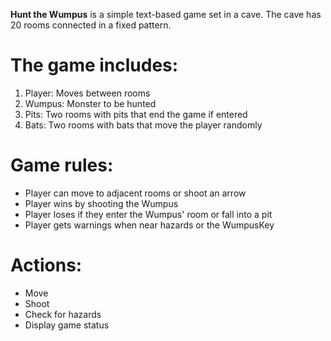 
**Hunt the Wumpus** is a simple text-based game set in a cave. The cave has 20 rooms connected in a fixed pattern.

# The game includes:
1. Player: Moves between rooms
2. Wumpus: Monster to be hunted
3. Pits: Two rooms with pits that end the game if entered
4. Bats: Two rooms with bats that move the player randomly

# Game rules:
- Player can move to adjacent rooms or shoot an arrow
- Player wins by shooting the Wumpus
- Player loses if they enter the Wumpus' room or fall into a pit
- Player gets warnings when near hazards or the WumpusKey 

# Actions:
- Move
- Shoot
- Check for hazards
- Display game status
